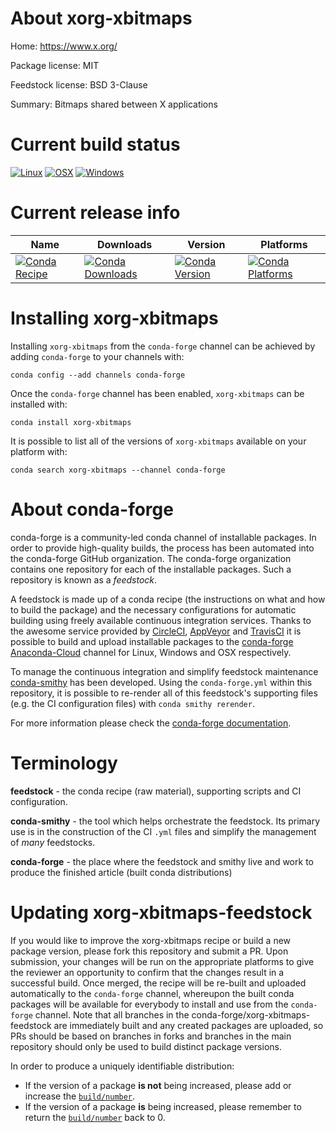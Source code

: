 About xorg-xbitmaps
===================

Home: https://www.x.org/

Package license: MIT

Feedstock license: BSD 3-Clause

Summary: Bitmaps shared between X applications



Current build status
====================

[![Linux](https://img.shields.io/circleci/project/github/conda-forge/xorg-xbitmaps-feedstock/master.svg?label=Linux)](https://circleci.com/gh/conda-forge/xorg-xbitmaps-feedstock)
[![OSX](https://img.shields.io/travis/conda-forge/xorg-xbitmaps-feedstock/master.svg?label=macOS)](https://travis-ci.org/conda-forge/xorg-xbitmaps-feedstock)
[![Windows](https://img.shields.io/appveyor/ci/conda-forge/xorg-xbitmaps-feedstock/master.svg?label=Windows)](https://ci.appveyor.com/project/conda-forge/xorg-xbitmaps-feedstock/branch/master)

Current release info
====================

| Name | Downloads | Version | Platforms |
| --- | --- | --- | --- |
| [![Conda Recipe](https://img.shields.io/badge/recipe-xorg--xbitmaps-green.svg)](https://anaconda.org/conda-forge/xorg-xbitmaps) | [![Conda Downloads](https://img.shields.io/conda/dn/conda-forge/xorg-xbitmaps.svg)](https://anaconda.org/conda-forge/xorg-xbitmaps) | [![Conda Version](https://img.shields.io/conda/vn/conda-forge/xorg-xbitmaps.svg)](https://anaconda.org/conda-forge/xorg-xbitmaps) | [![Conda Platforms](https://img.shields.io/conda/pn/conda-forge/xorg-xbitmaps.svg)](https://anaconda.org/conda-forge/xorg-xbitmaps) |

Installing xorg-xbitmaps
========================

Installing `xorg-xbitmaps` from the `conda-forge` channel can be achieved by adding `conda-forge` to your channels with:

```
conda config --add channels conda-forge
```

Once the `conda-forge` channel has been enabled, `xorg-xbitmaps` can be installed with:

```
conda install xorg-xbitmaps
```

It is possible to list all of the versions of `xorg-xbitmaps` available on your platform with:

```
conda search xorg-xbitmaps --channel conda-forge
```


About conda-forge
=================

conda-forge is a community-led conda channel of installable packages.
In order to provide high-quality builds, the process has been automated into the
conda-forge GitHub organization. The conda-forge organization contains one repository
for each of the installable packages. Such a repository is known as a *feedstock*.

A feedstock is made up of a conda recipe (the instructions on what and how to build
the package) and the necessary configurations for automatic building using freely
available continuous integration services. Thanks to the awesome service provided by
[CircleCI](https://circleci.com/), [AppVeyor](http://www.appveyor.com/)
and [TravisCI](https://travis-ci.org/) it is possible to build and upload installable
packages to the [conda-forge](https://anaconda.org/conda-forge)
[Anaconda-Cloud](http://docs.anaconda.org/) channel for Linux, Windows and OSX respectively.

To manage the continuous integration and simplify feedstock maintenance
[conda-smithy](http://github.com/conda-forge/conda-smithy) has been developed.
Using the ``conda-forge.yml`` within this repository, it is possible to re-render all of
this feedstock's supporting files (e.g. the CI configuration files) with ``conda smithy rerender``.

For more information please check the [conda-forge documentation](https://conda-forge.org/docs/).

Terminology
===========

**feedstock** - the conda recipe (raw material), supporting scripts and CI configuration.

**conda-smithy** - the tool which helps orchestrate the feedstock.
                   Its primary use is in the construction of the CI ``.yml`` files
                   and simplify the management of *many* feedstocks.

**conda-forge** - the place where the feedstock and smithy live and work to
                  produce the finished article (built conda distributions)


Updating xorg-xbitmaps-feedstock
================================

If you would like to improve the xorg-xbitmaps recipe or build a new
package version, please fork this repository and submit a PR. Upon submission,
your changes will be run on the appropriate platforms to give the reviewer an
opportunity to confirm that the changes result in a successful build. Once
merged, the recipe will be re-built and uploaded automatically to the
`conda-forge` channel, whereupon the built conda packages will be available for
everybody to install and use from the `conda-forge` channel.
Note that all branches in the conda-forge/xorg-xbitmaps-feedstock are
immediately built and any created packages are uploaded, so PRs should be based
on branches in forks and branches in the main repository should only be used to
build distinct package versions.

In order to produce a uniquely identifiable distribution:
 * If the version of a package **is not** being increased, please add or increase
   the [``build/number``](http://conda.pydata.org/docs/building/meta-yaml.html#build-number-and-string).
 * If the version of a package **is** being increased, please remember to return
   the [``build/number``](http://conda.pydata.org/docs/building/meta-yaml.html#build-number-and-string)
   back to 0.